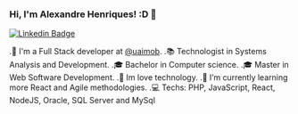 ### Hi, I'm Alexandre Henriques! :D 👋

[![Linkedin Badge](https://img.shields.io/badge/-LinkedIn-blue?style=flat-square&logo=Linkedin&logoColor=white&link=https://www.linkedin.com/in/alexandrehp/)](https://www.linkedin.com/in/alexandrehp/)

.🔭 I'm a Full Stack developer at [@uaimob](https://www.uaimob.com.br/).
.📚 Technologist in Systems Analysis and Development.
.🎓 Bachelor in Computer science.
.🎓 Master in Web Software Development.
.🏢 Im love technology.
.🌱 I’m currently learning more React and Agile methodologies.
.💻 Techs: PHP, JavaScript, React, NodeJS, Oracle, SQL Server and MySql
